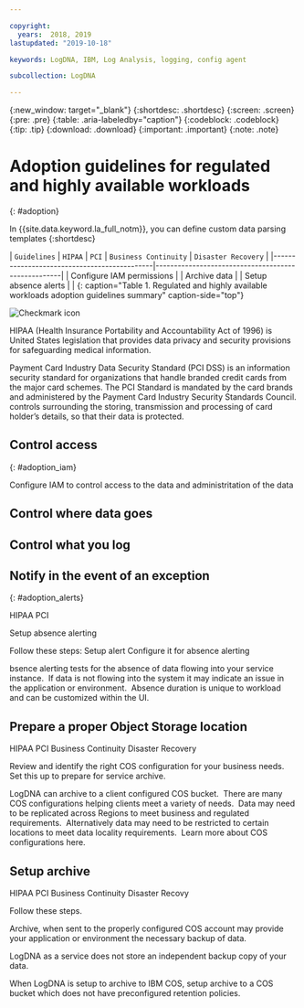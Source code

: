 ```yaml
---

copyright:
  years:  2018, 2019
lastupdated: "2019-10-18"

keywords: LogDNA, IBM, Log Analysis, logging, config agent

subcollection: LogDNA

---
```


{:new_window: target="_blank"}
{:shortdesc: .shortdesc}
{:screen: .screen}
{:pre: .pre}
{:table: .aria-labeledby="caption"}
{:codeblock: .codeblock}
{:tip: .tip}
{:download: .download}
{:important: .important}
{:note: .note}


# Adoption guidelines for regulated and highly available workloads
{: #adoption}

In {{site.data.keyword.la_full_notm}}, you can define custom data parsing templates 
{:shortdesc}




| `Guidelines`                                |  `HIPAA`           | `PCI`        |  `Business Continuity`  | `Disaster Recovery`              |
|---------------------------------------------|----------------------------------------------------|
| Configure IAM permissions                   | 
| Archive data                                | 
| Setup absence alerts                        |
| 
{: caption="Table 1. Regulated and highly available workloads adoption guidelines summary" caption-side="top"}



![Checkmark icon](../../icons/checkmark-icon.svg)

HIPAA (Health Insurance Portability and Accountability Act of 1996) is United States legislation that provides data privacy and security provisions for safeguarding medical information.

Payment Card Industry Data Security Standard (PCI DSS) is an information security standard for organizations that handle branded credit cards from the major card schemes. The PCI Standard is mandated by the card brands and administered by the Payment Card Industry Security Standards Council.  controls surrounding the storing, transmission and processing of card holder’s details, so that their data is protected.


## Control access 
{: #adoption_iam}

Configure IAM to control access to the data and administritation of the data


## Control where data goes


## Control what you log



## Notify in the event of an exception  
{: #adoption_alerts}

HIPAA
PCI

Setup absence alerting

Follow these steps:
Setup alert
Configure it for absence alerting

bsence alerting tests for the absence of data flowing into your service instance.  If data is not flowing into the system it may indicate an issue in the application or environment.  Absence duration is unique to workload and can be customized within the UI.


## Prepare a proper Object Storage location

HIPAA
PCI
Business Continuity
Disaster Recovery

Review and identify the right COS configuration for your business needs.  Set this up to prepare for service archive.


LogDNA can archive to a client configured COS bucket.  There are many COS configurations helping clients meet a variety of needs.  Data may need to be replicated across Regions to meet business and regulated requirements.  Alternatively data may need to be restricted to certain locations to meet data locality requirements.  Learn more about COS configurations here.



## Setup archive

HIPAA
PCI
Business Continuity
Disaster Recovy

Follow these steps.

Archive, when sent to the properly configured COS account may provide your application or environment the necessary backup of data.  


LogDNA as a service does not store an independent backup copy of your data. 


When LogDNA is setup to archive to IBM COS, setup archive to a COS bucket which does not have preconfigured retention policies.

